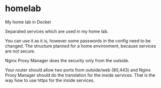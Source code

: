 # homelab
My home lab in Docker

Separated services which are used in my home lab.

You can use it as it is, however some passwords in the config need to be changed.
The structure planned for a home environment, because services are not secure.

Nginx Proxy Manager does the security only from the outside.

Your router should allow two ports from outside/web (80,443) and Nginx Proxy Manager should do the translation for the inside services.
That is the way how to use https for the inside services.
